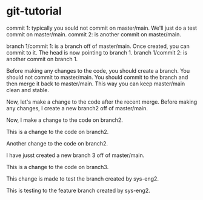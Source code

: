 # git-tutorial
commit 1: typically you sould not commit on master/main. We'll just do a test commit on master/main.
commit 2: is another commit on master/main.

branch 1/commit 1: is a branch off of master/main. Once created, you can commit to it. The head is now pointing to branch 1.
branch 1/commit 2: is another commit on branch 1.

Before making any changes to the code, you should create a branch. You should not commit to master/main. You should commit to the branch and then merge it back to master/main. This way you can keep master/main clean and stable. 

Now, let's make a change to the code after the recent merge. Before making any changes, I create a new branch2 off of master/main. 

Now, I make a change to the code on branch2.

This is a change to the code on branch2.

Another change to the code on branch2.

I have jusst created a new branch 3 off of master/main.

This is a change to the code on branch3.

This change is made to test the branch created by sys-eng2.

This is testing to the feature branch created by sys-eng2.